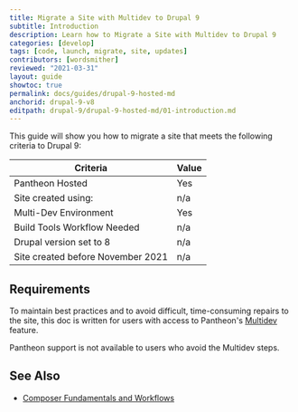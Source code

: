 ```yaml
---
title: Migrate a Site with Multidev to Drupal 9
subtitle: Introduction
description: Learn how to Migrate a Site with Multidev to Drupal 9
categories: [develop]
tags: [code, launch, migrate, site, updates]
contributors: [wordsmither]
reviewed: "2021-03-31"
layout: guide
showtoc: true
permalink: docs/guides/drupal-9-hosted-md
anchorid: drupal-9-v8
editpath: drupal-9/drupal-9-hosted-md/01-introduction.md
---
```


This guide will show you how to migrate a site that meets the following criteria to Drupal 9:

|Criteria|Value
|---|---
|Pantheon Hosted| Yes
|Site created using:| n/a
|Multi-Dev Environment | Yes
|Build Tools Workflow Needed | n/a
|Drupal version set to 8| n/a
|Site created before November 2021| n/a

## Requirements

<Alert title="Multidev Required" type="danger">

To maintain best practices and to avoid difficult, time-consuming repairs to the site, this doc is written for users with access to Pantheon's [Multidev](/multidev) feature.

Pantheon support is not available to users who avoid the Multidev steps.

</Alert>
<Partial file="drupal-9/upgrade-site-requirements-new.md" />

## See Also

- [Composer Fundamentals and Workflows](/guides/composer)
